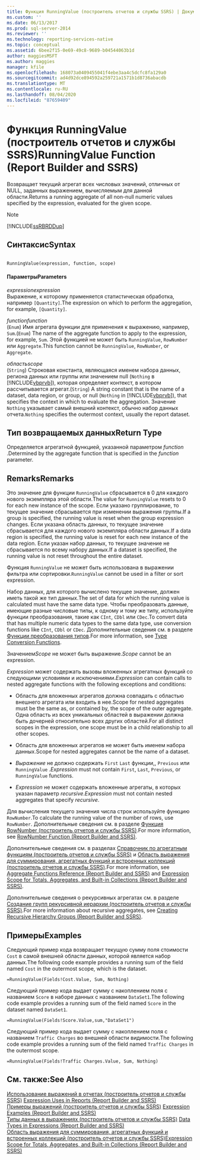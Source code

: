 ```yaml
---
title: Функция RunningValue (построитель отчетов и службы SSRS) | Документы Майкрософт
ms.custom: ''
ms.date: 06/13/2017
ms.prod: sql-server-2014
ms.reviewer: ''
ms.technology: reporting-services-native
ms.topic: conceptual
ms.assetid: 6bee2f15-0e69-49c8-9689-b04544063b1d
author: maggiesMSFT
ms.author: maggies
manager: kfile
ms.openlocfilehash: 168073a0409455041f4ebe3aa4c5dcfc8fa129a0
ms.sourcegitcommit: ad4d92dce894592a259721a1571b1d8736abacdb
ms.translationtype: MT
ms.contentlocale: ru-RU
ms.lasthandoff: 08/04/2020
ms.locfileid: "87659409"
---
```

# <a name="runningvalue-function-report-builder-and-ssrs"></a><span data-ttu-id="1d827-102">Функция RunningValue (построитель отчетов и службы SSRS)</span><span class="sxs-lookup"><span data-stu-id="1d827-102">RunningValue Function (Report Builder and SSRS)</span></span>
  <span data-ttu-id="1d827-103">Возвращает текущий агрегат всех числовых значений, отличных от NULL, заданных выражением, вычисляемым для данной области.</span><span class="sxs-lookup"><span data-stu-id="1d827-103">Returns a running aggregate of all non-null numeric values specified by the expression, evaluated for the given scope.</span></span>  
  
> [!NOTE]  
>  [!INCLUDE[ssRBRDDup](../../includes/ssrbrddup-md.md)]  
  
## <a name="syntax"></a><span data-ttu-id="1d827-104">Синтаксис</span><span class="sxs-lookup"><span data-stu-id="1d827-104">Syntax</span></span>  
  
```  
  
RunningValue(expression, function, scope)  
```  
  
#### <a name="parameters"></a><span data-ttu-id="1d827-105">Параметры</span><span class="sxs-lookup"><span data-stu-id="1d827-105">Parameters</span></span>  
 <span data-ttu-id="1d827-106">*expression*</span><span class="sxs-lookup"><span data-stu-id="1d827-106">*expression*</span></span>  
 <span data-ttu-id="1d827-107">Выражение, к которому применяется статистическая обработка, например `[Quantity]`.</span><span class="sxs-lookup"><span data-stu-id="1d827-107">The expression on which to perform the aggregation, for example, `[Quantity]`.</span></span>  
  
 <span data-ttu-id="1d827-108">*function*</span><span class="sxs-lookup"><span data-stu-id="1d827-108">*function*</span></span>  
 <span data-ttu-id="1d827-109">(`Enum`) Имя агрегата функции для применения к выражению, например, `Sum`.</span><span class="sxs-lookup"><span data-stu-id="1d827-109">(`Enum`) The name of the aggregate function to apply to the expression, for example, `Sum`.</span></span> <span data-ttu-id="1d827-110">Этой функцией не может быть `RunningValue`, `RowNumber` или `Aggregate`.</span><span class="sxs-lookup"><span data-stu-id="1d827-110">This function cannot be `RunningValue`, `RowNumber`, or `Aggregate`.</span></span>  
  
 <span data-ttu-id="1d827-111">*область*</span><span class="sxs-lookup"><span data-stu-id="1d827-111">*scope*</span></span>  
 <span data-ttu-id="1d827-112">(`String`) Строковая константа, являющаяся именем набора данных, региона данных или группы или значением null (`Nothing` в [!INCLUDE[vbprvb](../../includes/vbprvb-md.md)]), которая определяет контекст, в котором рассчитывается агрегат.</span><span class="sxs-lookup"><span data-stu-id="1d827-112">(`String`) A string constant that is the name of a dataset, data region, or group, or null (`Nothing` in [!INCLUDE[vbprvb](../../includes/vbprvb-md.md)]), that specifies the context in which to evaluate the aggregation.</span></span> <span data-ttu-id="1d827-113">Значение `Nothing` указывает самый внешний контекст, обычно набор данных отчета.</span><span class="sxs-lookup"><span data-stu-id="1d827-113">`Nothing` specifies the outermost context, usually the report dataset.</span></span>  
  
## <a name="return-type"></a><span data-ttu-id="1d827-114">Тип возвращаемых данных</span><span class="sxs-lookup"><span data-stu-id="1d827-114">Return Type</span></span>  
 <span data-ttu-id="1d827-115">Определяется агрегатной функцией, указанной параметром *function* .</span><span class="sxs-lookup"><span data-stu-id="1d827-115">Determined by the aggregate function that is specified in the *function* parameter.</span></span>  
  
## <a name="remarks"></a><span data-ttu-id="1d827-116">Remarks</span><span class="sxs-lookup"><span data-stu-id="1d827-116">Remarks</span></span>  
 <span data-ttu-id="1d827-117">Это значение для функции `RunningValue` сбрасывается в 0 для каждого нового экземпляра этой области.</span><span class="sxs-lookup"><span data-stu-id="1d827-117">The value for `RunningValue` resets to 0 for each new instance of the scope.</span></span> <span data-ttu-id="1d827-118">Если указано группирование, то текущее значение сбрасывается при изменении выражения группы.</span><span class="sxs-lookup"><span data-stu-id="1d827-118">If a group is specified, the running value is reset when the group expression changes.</span></span> <span data-ttu-id="1d827-119">Если указана область данных, то текущее значение сбрасывается для каждого нового экземпляра области данных.</span><span class="sxs-lookup"><span data-stu-id="1d827-119">If a data region is specified, the running value is reset for each new instance of the data region.</span></span> <span data-ttu-id="1d827-120">Если указан набор данных, то текущее значение не сбрасывается по всему набору данных.</span><span class="sxs-lookup"><span data-stu-id="1d827-120">If a dataset is specified, the running value is not reset throughout the entire dataset.</span></span>  
  
 <span data-ttu-id="1d827-121">Функция `RunningValue` не может быть использована в выражении фильтра или сортировки.</span><span class="sxs-lookup"><span data-stu-id="1d827-121">`RunningValue` cannot be used in a filter or sort expression.</span></span>  
  
 <span data-ttu-id="1d827-122">Набор данных, для которого вычислено текущее значение, должен иметь такой же тип данных.</span><span class="sxs-lookup"><span data-stu-id="1d827-122">The set of data for which the running value is calculated must have the same data type.</span></span> <span data-ttu-id="1d827-123">Чтобы преобразовать данные, имеющие разные числовые типы, к одному и тому же типу, используйте функции преобразования, такие как `CInt`, `CDbl` или `CDec`.</span><span class="sxs-lookup"><span data-stu-id="1d827-123">To convert data that has multiple numeric data types to the same data type, use conversion functions like `CInt`, `CDbl` or `CDec`.</span></span> <span data-ttu-id="1d827-124">Дополнительные сведения см. в разделе [Функции преобразования типов](https://go.microsoft.com/fwlink/?LinkId=96142).</span><span class="sxs-lookup"><span data-stu-id="1d827-124">For more information, see [Type Conversion Functions](https://go.microsoft.com/fwlink/?LinkId=96142).</span></span>  
  
 <span data-ttu-id="1d827-125">Значением*Scope* не может быть выражение.</span><span class="sxs-lookup"><span data-stu-id="1d827-125">*Scope* cannot be an expression.</span></span>  
  
 <span data-ttu-id="1d827-126">*Expression* может содержать вызовы вложенных агрегатных функций со следующими условиями и исключениями.</span><span class="sxs-lookup"><span data-stu-id="1d827-126">*Expression* can contain calls to nested aggregate functions with the following exceptions and conditions:</span></span>  
  
-   <span data-ttu-id="1d827-127">Область для вложенных агрегатов должна совпадать с областью внешнего агрегата или входить в нее.</span><span class="sxs-lookup"><span data-stu-id="1d827-127">Scope for nested aggregates must be the same as, or contained by, the scope of the outer aggregate.</span></span> <span data-ttu-id="1d827-128">Одна область из всех уникальных областей в выражении должна быть дочерней относительно всех других областей.</span><span class="sxs-lookup"><span data-stu-id="1d827-128">For all distinct scopes in the expression, one scope must be in a child relationship to all other scopes.</span></span>  
  
-   <span data-ttu-id="1d827-129">Область для вложенных агрегатов не может быть именем набора данных.</span><span class="sxs-lookup"><span data-stu-id="1d827-129">Scope for nested aggregates cannot be the name of a dataset.</span></span>  
  
-   <span data-ttu-id="1d827-130">*Выражение* не должно содержать `First` `Last` функции,, `Previous` или `RunningValue` .</span><span class="sxs-lookup"><span data-stu-id="1d827-130">*Expression* must not contain `First`, `Last`, `Previous`, or `RunningValue` functions.</span></span>  
  
-   <span data-ttu-id="1d827-131">*Expression* не может содержать вложенные агрегаты, в которых указан параметр *recursive*.</span><span class="sxs-lookup"><span data-stu-id="1d827-131">*Expression* must not contain nested aggregates that specify *recursive*.</span></span>  
  
 <span data-ttu-id="1d827-132">Для вычисления текущего значения числа строк используйте функцию `RowNumber`.</span><span class="sxs-lookup"><span data-stu-id="1d827-132">To calculate the running value of the number of rows, use `RowNumber`.</span></span> <span data-ttu-id="1d827-133">Дополнительные сведения см. в разделе [Функция RowNumber (построитель отчетов и службы SSRS)](report-builder-functions-rownumber-function.md).</span><span class="sxs-lookup"><span data-stu-id="1d827-133">For more information, see [RowNumber Function &#40;Report Builder and SSRS&#41;](report-builder-functions-rownumber-function.md).</span></span>  
  
 <span data-ttu-id="1d827-134">Дополнительные сведения см. в разделах [Справочник по агрегатным функциям (построитель отчетов и службы SSRS)](report-builder-functions-aggregate-functions-reference.md) и [Область выражения для суммирования, агрегатных функций и встроенных коллекций (построитель отчетов и службы SSRS)](expression-scope-for-totals-aggregates-and-built-in-collections.md).</span><span class="sxs-lookup"><span data-stu-id="1d827-134">For more information, see [Aggregate Functions Reference &#40;Report Builder and SSRS&#41;](report-builder-functions-aggregate-functions-reference.md) and [Expression Scope for Totals, Aggregates, and Built-in Collections &#40;Report Builder and SSRS&#41;](expression-scope-for-totals-aggregates-and-built-in-collections.md).</span></span>  
  
 <span data-ttu-id="1d827-135">Дополнительные сведения о рекурсивных агрегатах см. в разделе [Создание групп рекурсивной иерархии (построитель отчетов и службы SSRS)](creating-recursive-hierarchy-groups-report-builder-and-ssrs.md).</span><span class="sxs-lookup"><span data-stu-id="1d827-135">For more information about recursive aggregates, see [Creating Recursive Hierarchy Groups &#40;Report Builder and SSRS&#41;](creating-recursive-hierarchy-groups-report-builder-and-ssrs.md).</span></span>  
  
## <a name="examples"></a><span data-ttu-id="1d827-136">Примеры</span><span class="sxs-lookup"><span data-stu-id="1d827-136">Examples</span></span>  
 <span data-ttu-id="1d827-137">Следующий пример кода возвращает текущую сумму поля стоимости `Cost` в самой внешней области данных, которой является набор данных.</span><span class="sxs-lookup"><span data-stu-id="1d827-137">The following code example provides a running sum of the field named `Cost` in the outermost scope, which is the dataset.</span></span>  
  
```  
=RunningValue(Fields!Cost.Value, Sum, Nothing)  
```  
  
 <span data-ttu-id="1d827-138">Следующий пример кода выдает сумму с накоплением поля с названием `Score` в наборе данных с названием `DataSet1`.</span><span class="sxs-lookup"><span data-stu-id="1d827-138">The following code example provides a running sum of the field named `Score` in the dataset named `DataSet1`.</span></span>  
  
```  
=RunningValue(Fields!Score.Value,sum,"DataSet1")  
```  
  
 <span data-ttu-id="1d827-139">Следующий пример кода выдает сумму с накоплением поля с названием `Traffic Charges` во внешней области видимости.</span><span class="sxs-lookup"><span data-stu-id="1d827-139">The following code example provides a running sum of the field named `Traffic Charges` in the outermost scope.</span></span>  
  
```  
=RunningValue(Fields!Traffic Charges.Value, Sum, Nothing)  
```  
  
## <a name="see-also"></a><span data-ttu-id="1d827-140">См. также:</span><span class="sxs-lookup"><span data-stu-id="1d827-140">See Also</span></span>  
 <span data-ttu-id="1d827-141">[Использование выражений в отчетах (построитель отчетов и службы SSRS)](expression-uses-in-reports-report-builder-and-ssrs.md) </span><span class="sxs-lookup"><span data-stu-id="1d827-141">[Expression Uses in Reports &#40;Report Builder and SSRS&#41;](expression-uses-in-reports-report-builder-and-ssrs.md) </span></span>  
 <span data-ttu-id="1d827-142">[Примеры выражений (построитель отчетов и службы SSRS)](expression-examples-report-builder-and-ssrs.md) </span><span class="sxs-lookup"><span data-stu-id="1d827-142">[Expression Examples &#40;Report Builder and SSRS&#41;](expression-examples-report-builder-and-ssrs.md) </span></span>  
 <span data-ttu-id="1d827-143">[Типы данных в выражениях (построитель отчетов и службы SSRS)](expressions-report-builder-and-ssrs.md) </span><span class="sxs-lookup"><span data-stu-id="1d827-143">[Data Types in Expressions &#40;Report Builder and SSRS&#41;](expressions-report-builder-and-ssrs.md) </span></span>  
 [<span data-ttu-id="1d827-144">Область выражения для суммирования, агрегатных функций и встроенных коллекций (построитель отчетов и службы SSRS)</span><span class="sxs-lookup"><span data-stu-id="1d827-144">Expression Scope for Totals, Aggregates, and Built-in Collections &#40;Report Builder and SSRS&#41;</span></span>](expression-scope-for-totals-aggregates-and-built-in-collections.md)  
  
  
